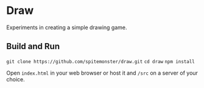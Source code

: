 # Draw

Experiments in creating a simple drawing game.

## Build and Run

`git clone https://github.com/spitemonster/draw.git`
`cd draw`
`npm install`

Open `index.html` in your web browser or host it and `/src` on a server of your choice.